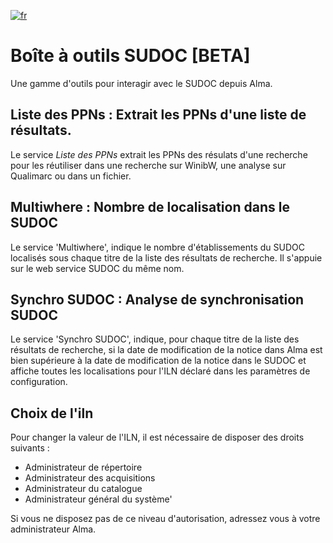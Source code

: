 [![fr](https://img.shields.io/badge/lang-en-red)](README.md)
# Boîte à outils SUDOC [BETA]
Une gamme d'outils pour interagir avec le SUDOC depuis Alma.

## Liste des PPNs : Extrait les PPNs d'une liste de résultats.
Le service <i>Liste des PPNs</i> extrait les PPNs des résulats d'une recherche pour les réutiliser dans une recherche sur WinibW, une analyse sur Qualimarc ou dans un fichier.

## Multiwhere : Nombre de localisation dans le SUDOC
Le service 'Multiwhere', indique le nombre d'établissements du SUDOC localisés sous chaque titre de la liste des résultats de recherche.
Il s'appuie sur le web service SUDOC du même nom.

## Synchro SUDOC : Analyse de synchronisation SUDOC
Le service 'Synchro SUDOC', indique, pour chaque titre de la liste des résultats de recherche, si la date de modification de la notice dans Alma est bien supérieure à la date de modification de la notice dans le SUDOC et affiche toutes les localisations pour l'ILN déclaré dans les paramètres de configuration.

## Choix de l'iln
Pour changer la valeur de l'ILN, il est nécessaire de disposer des droits suivants :
 - Administrateur de répertoire
 - Administrateur des acquisitions
 - Administrateur du catalogue
 - Administrateur général du système'

Si vous ne disposez pas de ce niveau d'autorisation, adressez vous à votre administrateur Alma.
